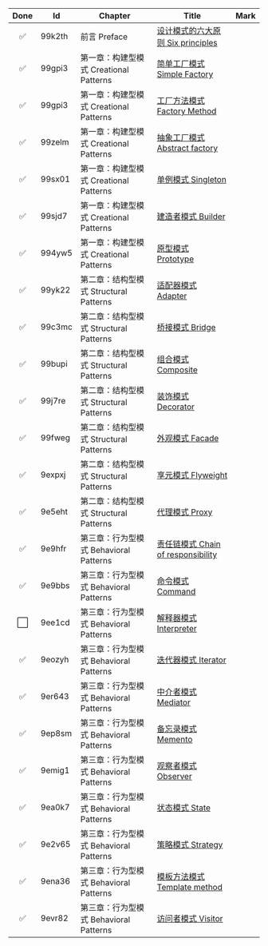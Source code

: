 | Done | Id     | Chapter                       | Title                                                     | Mark |
|:----:|--------|-------------------------------|-----------------------------------------------------------|------|
|  ✅   | 99k2th | 前言 Preface                    | [设计模式的六大原则 Six principles](Sixprinciples.md)              |      |
|  ✅   | 99gpi3 | 第一章：构建型模式 Creational Patterns | [简单工厂模式 Simple Factory](SimpleFactory.md)                 |      |
|  ✅   | 99gpi3 | 第一章：构建型模式 Creational Patterns | [工厂方法模式 Factory Method](FactoryMethod.md)                 |      |
|  ✅   | 99zelm | 第一章：构建型模式 Creational Patterns | [抽象工厂模式 Abstract factory](AbstractFactory.md)             |      |
|  ✅   | 99sx01 | 第一章：构建型模式 Creational Patterns | [单例模式 Singleton](Singleton.md)                            |      |
|  ✅   | 99sjd7 | 第一章：构建型模式 Creational Patterns | [建造者模式 Builder](Builder.md)                               |      |
|  ✅   | 994yw5 | 第一章：构建型模式 Creational Patterns | [原型模式 Prototype](Prototype.md)                            |      |
|  ✅   | 99yk22 | 第二章：结构型模式 Structural Patterns | [适配器模式 Adapter](Adapter.md)                               |      |
|  ✅   | 99c3mc | 第二章：结构型模式 Structural Patterns | [桥接模式 Bridge](Bridge.md)                                  |      |
|  ✅   | 99bupi | 第二章：结构型模式 Structural Patterns | [组合模式 Composite](Composite.md)                            |      |
|  ✅   | 99j7re | 第二章：结构型模式 Structural Patterns | [装饰模式 Decorator](Decorator.md)                            |      |
|  ✅   | 99fweg | 第二章：结构型模式 Structural Patterns | [外观模式 Facade](Facade.md)                                  |      |
|  ✅   | 9expxj | 第二章：结构型模式 Structural Patterns | [享元模式 Flyweight](Flyweight.md)                            |      |
|  ✅   | 9e5eht | 第二章：结构型模式 Structural Patterns | [代理模式 Proxy](Proxy.md)                                    |      |
|  ✅   | 9e9hfr | 第三章：行为型模式 Behavioral Patterns | [责任链模式 Chain of responsibility](ChainOfResponsibility.md) |      |
|  ✅   | 9e9bbs | 第三章：行为型模式 Behavioral Patterns | [命令模式 Command](Command.md)                                |      |
|  ⬜   | 9ee1cd | 第三章：行为型模式 Behavioral Patterns | [解释器模式 Interpreter](Interpreter.md)                       |      |
|  ✅   | 9eozyh | 第三章：行为型模式 Behavioral Patterns | [迭代器模式 Iterator](Iterator.md)                             |      |
|  ✅   | 9er643 | 第三章：行为型模式 Behavioral Patterns | [中介者模式 Mediator](Mediator.md)                             |      |
|  ✅   | 9ep8sm | 第三章：行为型模式 Behavioral Patterns | [备忘录模式 Memento](Memento.md)                               |      |
|  ✅   | 9emig1 | 第三章：行为型模式 Behavioral Patterns | [观察者模式 Observer](Observer.md)                             |      |
|  ✅   | 9ea0k7 | 第三章：行为型模式 Behavioral Patterns | [状态模式 State](State.md)                                    |      |
|  ✅   | 9e2v65 | 第三章：行为型模式 Behavioral Patterns | [策略模式 Strategy](Strategy.md)                              |      |
|  ✅   | 9ena36 | 第三章：行为型模式 Behavioral Patterns | [模板方法模式 Template method](TemplateMethod.md)               |      |
|  ✅   | 9evr82 | 第三章：行为型模式 Behavioral Patterns | [访问者模式 Visitor](Visitor.md)                               |      |